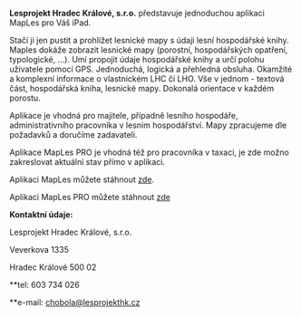 **Lesprojekt Hradec Králové, s.r.o.** představuje jednoduchou aplikaci MapLes pro Váš iPad.

Stačí ji jen pustit a prohlížet lesnické mapy s údaji lesní hospodářské knihy. Maples dokáže zobrazit lesnické mapy (porostní, hospodářských opatření, typologické, ...). Umí propojit údaje hospodářské knihy a určí polohu uživatele pomocí GPS. Jednoduchá, logická a přehledná obsluha. Okamžité a komplexní informace o vlastnickém LHC či LHO. Vše v jednom - textová část, hospodářská kniha, lesnické mapy. Dokonalá orientace v každém porostu.

Aplikace je vhodná pro majitele, případně lesního hospodáře, administrativního pracovníka v lesním hospodářství. Mapy zpracujeme dle požadavků a doručíme zadavateli.

Aplikace MapLes PRO je vhodná též pro pracovníka v taxaci, je zde možno zakreslovat aktuální stav přímo v aplikaci.




Aplikaci MapLes můžete stáhnout [zde](https://apps.apple.com/cz/app/maples/id584746483).

Aplikaci MapLes PRO můžete stáhnout [zde](https://apps.apple.com/cz/app/maples-pro/id1305006165)





**Kontaktní údaje:**

Lesprojekt Hradec Králové, s.r.o.

Veverkova 1335

Hradec Králové 500 02

**tel: 603 734 026

**e-mail: chobola@lesprojekthk.cz
